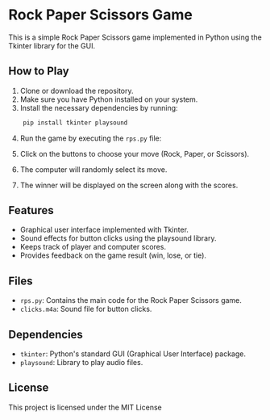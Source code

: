 # Rock Paper Scissors Game

This is a simple Rock Paper Scissors game implemented in Python using the Tkinter library for the GUI.

## How to Play

1. Clone or download the repository.
2. Make sure you have Python installed on your system.
3. Install the necessary dependencies by running:


```python
    pip install tkinter playsound
```

4. Run the game by executing the `rps.py` file:

5. Click on the buttons to choose your move (Rock, Paper, or Scissors).
6. The computer will randomly select its move.
7. The winner will be displayed on the screen along with the scores.

## Features

- Graphical user interface implemented with Tkinter.
- Sound effects for button clicks using the playsound library.
- Keeps track of player and computer scores.
- Provides feedback on the game result (win, lose, or tie).

## Files

- `rps.py`: Contains the main code for the Rock Paper Scissors game.
- `clicks.m4a`: Sound file for button clicks.

## Dependencies

- `tkinter`: Python's standard GUI (Graphical User Interface) package.
- `playsound`: Library to play audio files.

## License

This project is licensed under the MIT License 